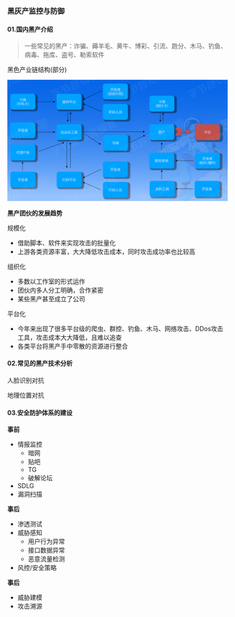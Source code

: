 ### 黑灰产监控与防御

#### 01.国内黑产介绍

> 一些常见的黑产：诈骗、薅羊毛、黄牛、博彩、引流、跑分、木马、钓鱼、病毒、拖库、盗号、勒索软件

黑色产业链结构(部分)

![image-20230204213420462](https://raw.githubusercontent.com/moon-xuans/mediaImage/main/2023/image-20230204213420462.png)

**黑产团伙的发展趋势**

规模化

- 借助脚本、软件来实现攻击的批量化
- 上游各类资源丰富，大大降低攻击成本，同时攻击成功率也比较高

组织化

- 多数以工作室的形式运作
- 团伙内多人分工明确，合作紧密
- 某些黑产甚至成立了公司

平台化

- 今年来出现了很多平台级的爬虫、群控、钓鱼、木马、网络攻击、DDos攻击工具，攻击成本大大降低，且难以追查
- 各类平台将黑产手中零散的资源进行整合

#### 02.常见的黑产技术分析

人脸识别对抗

地理位置对抗

#### 03.安全防护体系的建设

**事前**

- 情报监控
  - 暗网
  - 贴吧
  - TG
  - 破解论坛
- SDLG
- 漏洞扫描

**事后**

- 渗透测试
- 威胁感知
  - 用户行为异常
  - 接口数据异常
  - 恶意流量检测
- 风控/安全策略

**事后**

- 威胁建模
- 攻击溯源

